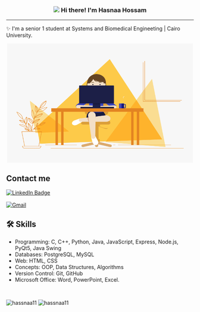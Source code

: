 <!-- Heading -->
<h3 align="center"><img src = "https://raw.githubusercontent.com/MartinHeinz/MartinHeinz/master/wave.gif" width = 30px> Hi there! I'm Hasnaa Hossam</h3>


 <!-- About section -->

---
✨ I'm a senior 1 student at Systems and Biomedical Engineeting | Cairo University.

<div align="center">
<img align="center" alt="GIF" src="./code.gif" width="500" height="320" />
</div>

<!-- Conecct section -->

<h2>Contact me </h3>
    <p>
        <a href="https://linkedin.com/in/hasnaa-hossam-4aab68247"><img src="https://img.shields.io/badge/-Hasnaa%20Linkedin%20-blue?style=plastic&amp;labelColor=blue&amp;logo=LinkedIn&amp;link=https://linkedin.com/in/hasnaa-hossam-4aab68247" alt="LinkedIn Badge"></a> 
   </p>
</a>
  <a href="mailto:hasnaa.hossam119@gmail.com">
    <img align = "center" src="https://img.icons8.com/color/48/000000/gmail--v1.png" alt="Gmail" height="30" width="40"/>
</a>

</p>
   
 <!-- Conecct section: END -->

 
## 🛠 Skills
<ul>
<li>Programming: C, C++, Python, Java, JavaScript, Express, Node.js, PyQt5, Java Swing</li>
<li>Databases: PostgreSQL, MySQL</li>
<li>Web: HTML, CSS</li>
<li>Concepts: OOP, Data Structures, Algorithms</li>
<li>Version Control: Git, GitHub</li>
<li>Microsoft Office: Word, PowerPoint, Excel.</li>
</ul>
<br>
<p>
<p><img align="left" height="180" src="https://github-readme-stats.vercel.app/api/top-langs?username=hassnaa11&show_icons=true&&&theme=dark&locale=en&layout=compact" alt="hassnaa11" /></p>
<p>&nbsp;<img  height="180"src="https://github-readme-stats.vercel.app/api?username=hassnaa11&show_icons=true&&&theme=dark&locale=en" alt="hassnaa11" /></p>
</p>
<!-- THE END -->


<!--
**lauragift21/lauragift21** is a ✨ _special_ ✨ repository because its `README.md` (this file) appears on your GitHub profile.

Here are some ideas to get you started:

- 🔭 I’m currently working on ...
- 🌱 I’m currently learning ...
- 👯 I’m looking to collaborate on ...
- 🤔 I’m looking for help with ...
- 💬 Ask me about ...
- 📫 How to reach me: ...
- 😄 Pronouns: ...
- ⚡ Fun fact: ...
-->
